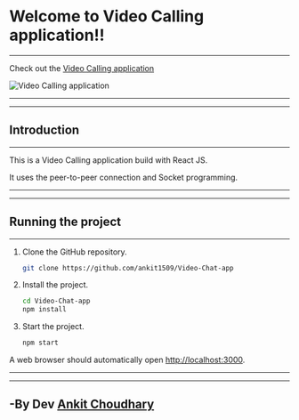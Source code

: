 # Welcome to Video Calling application!!

***

Check out the [Video Calling application](https://ankit1509.github.io/Video-Chat-app)

![Video Calling application](https://user-images.githubusercontent.com/60814508/135123959-9dc965a3-d46d-462a-bc72-39363d80dd1d.png)


***
***
## Introduction
***

This is a Video Calling application build with React JS.

It uses the peer-to-peer connection and Socket programming.

***
***


## Running the project
***

1. Clone the GitHub repository.

    ```bash
    git clone https://github.com/ankit1509/Video-Chat-app
    ```

2. Install the project.

    ```bash
    cd Video-Chat-app
    npm install
    ```

3. Start the project. 

    ```bash
    npm start
    ```

A web browser should automatically open [http://localhost:3000](http://localhost:3000).

***
***

## -By Dev [Ankit Choudhary](https://github.com/ankit1509)
